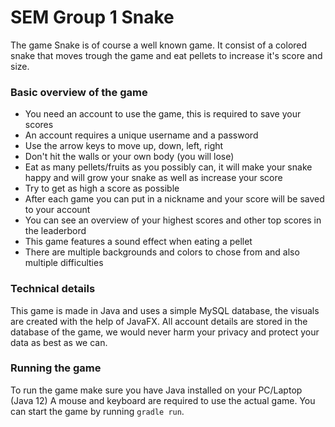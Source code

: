 # SEM Group 1 Snake
The game Snake is of course a well known game. 
It consist of a colored snake that moves trough the game
and eat pellets to increase it's score and size.

### Basic overview of the game
* You need an account to use the game, 
this is required to save your scores
* An account requires a unique username and a password
* Use the arrow keys to move up, down, left, right
* Don't hit the walls or your own body (you will lose)
* Eat as many pellets/fruits as you possibly can,
it will make your snake happy and will grow your snake as well as increase your score
* Try to get as high a score as possible
* After each game you can put in a nickname and your score will be saved to your account
* You can see an overview of your highest scores and other top scores in the leaderbord
* This game features a sound effect when eating a pellet
* There are multiple backgrounds and colors to chose from and also multiple difficulties

### Technical details
This game is made in Java and uses a simple MySQL database,
the visuals are created with the help of JavaFX.
All account details are stored in the database of the game,
we would never harm your privacy and protect your data as best as we can.

### Running the game
To run the game make sure you have Java installed on your PC/Laptop (Java 12)
A mouse and keyboard are required to use the actual game.
You can start the game by running `gradle run`.
